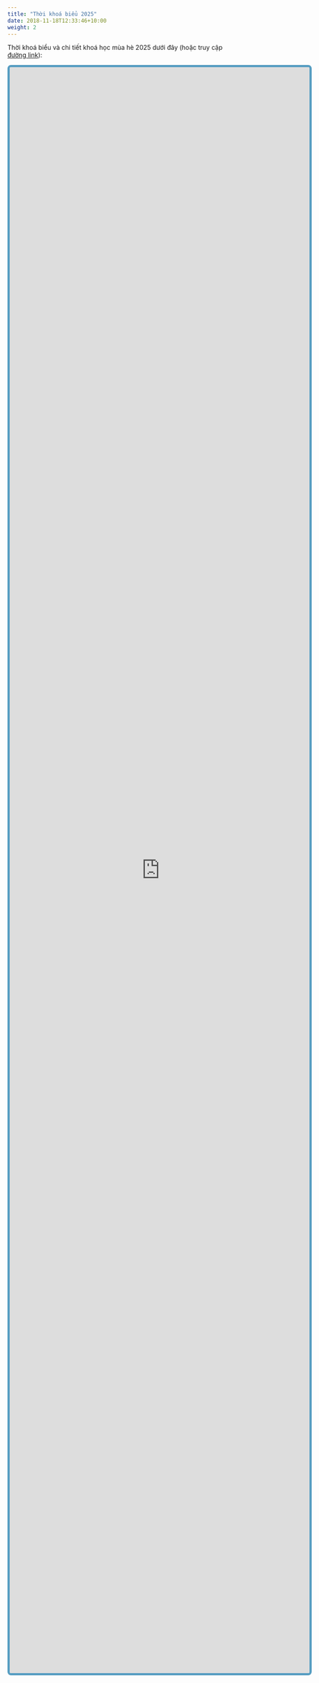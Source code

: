 ```yaml
---
title: "Thời khoá biểu 2025"
date: 2018-11-18T12:33:46+10:00
weight: 2
---
```


Thời khoá biểu và chi tiết khoá học mùa hè 2025 dưới đây (hoặc truy cập [đường link](https://docs.google.com/spreadsheets/d/10Gu7gnMYNpCZytfNseEYpgpg9r20BPSzPDEoonEzDDQ/edit?usp=sharing)):


<iframe 
  src="https://docs.google.com/spreadsheets/d/e/2PACX-1vS_Ud9jxkNYFD6GPk_jsFMHUYBGK-WYVUj6y9Ze_UK9uJKGuuEGQ3FAa0-tQT5Qxnr_XpHGSo6fd6jG/pubhtml?widget=true&amp;headers=false" 
  style="width: 70vw; height: 90vh; border: 5px solid #589EC2; border-radius: 8px;"
></iframe>


